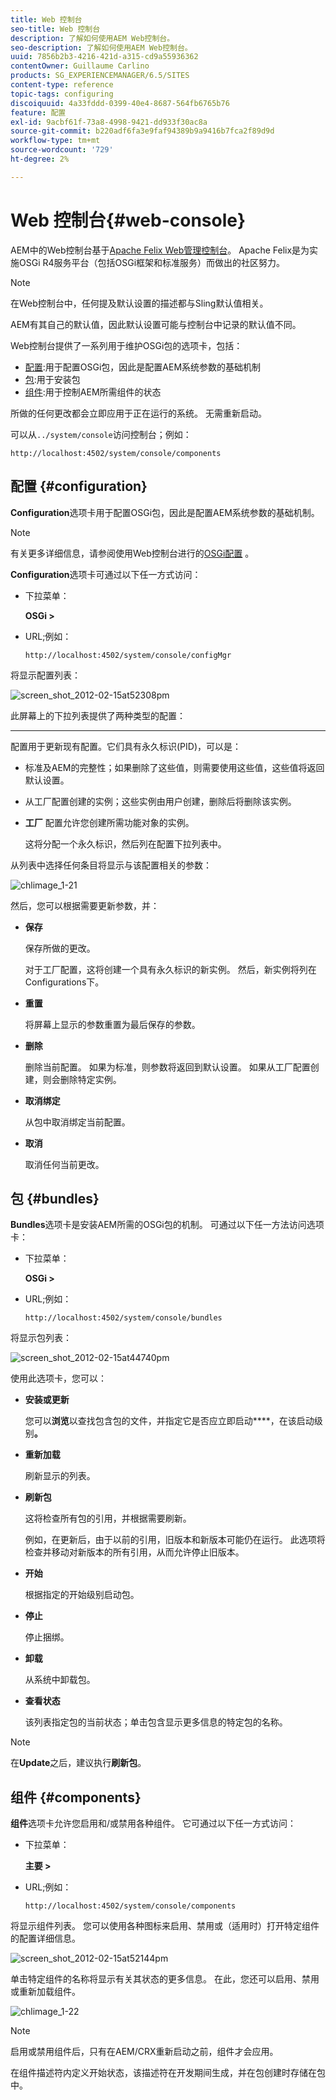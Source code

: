 ```yaml
---
title: Web 控制台
seo-title: Web 控制台
description: 了解如何使用AEM Web控制台。
seo-description: 了解如何使用AEM Web控制台。
uuid: 7856b2b3-4216-421d-a315-cd9a55936362
contentOwner: Guillaume Carlino
products: SG_EXPERIENCEMANAGER/6.5/SITES
content-type: reference
topic-tags: configuring
discoiquuid: 4a33fddd-0399-40e4-8687-564fb6765b76
feature: 配置
exl-id: 9acbf61f-73a8-4998-9421-dd933f30ac8a
source-git-commit: b220adf6fa3e9faf94389b9a9416b7fca2f89d9d
workflow-type: tm+mt
source-wordcount: '729'
ht-degree: 2%

---
```


# Web 控制台{#web-console}

AEM中的Web控制台基于[Apache Felix Web管理控制台](https://felix.apache.org/documentation/subprojects/apache-felix-web-console.html)。 Apache Felix是为实施OSGi R4服务平台（包括OSGi框架和标准服务）而做出的社区努力。

>[!NOTE]
>
>在Web控制台中，任何提及默认设置的描述都与Sling默认值相关。
>
>AEM有其自己的默认值，因此默认设置可能与控制台中记录的默认值不同。

Web控制台提供了一系列用于维护OSGi包的选项卡，包括：

* [配置](#configuration):用于配置OSGi包，因此是配置AEM系统参数的基础机制
* [包](#bundles):用于安装包
* [组件](#components):用于控制AEM所需组件的状态

所做的任何更改都会立即应用于正在运行的系统。 无需重新启动。

可以从`../system/console`访问控制台；例如：

`http://localhost:4502/system/console/components`

## 配置 {#configuration}

**Configuration**&#x200B;选项卡用于配置OSGi包，因此是配置AEM系统参数的基础机制。

>[!NOTE]
>
>有关更多详细信息，请参阅使用Web控制台进行的[OSGi配置](/help/sites-deploying/configuring-osgi.md) 。

**Configuration**&#x200B;选项卡可通过以下任一方式访问：

* 下拉菜单：

   **OSGi >**

* URL;例如：

   `http://localhost:4502/system/console/configMgr`

将显示配置列表：

![screen_shot_2012-02-15at52308pm](assets/screen_shot_2012-02-15at52308pm.png)

此屏幕上的下拉列表提供了两种类型的配置：

* ****
配置用于更新现有配置。它们具有永久标识(PID)，可以是：

   * 标准及AEM的完整性；如果删除了这些值，则需要使用这些值，这些值将返回默认设置。
   * 从工厂配置创建的实例；这些实例由用户创建，删除后将删除该实例。

* **工厂**
配置允许您创建所需功能对象的实例。

   这将分配一个永久标识，然后列在配置下拉列表中。

从列表中选择任何条目将显示与该配置相关的参数：

![chlimage_1-21](assets/chlimage_1-21a.png)

然后，您可以根据需要更新参数，并：

* **保存**

   保存所做的更改。

   对于工厂配置，这将创建一个具有永久标识的新实例。 然后，新实例将列在Configurations下。

* **重置**

   将屏幕上显示的参数重置为最后保存的参数。

* **删除**

   删除当前配置。 如果为标准，则参数将返回到默认设置。 如果从工厂配置创建，则会删除特定实例。

* **取消绑定**

   从包中取消绑定当前配置。

* **取消**

   取消任何当前更改。

## 包 {#bundles}

**Bundles**&#x200B;选项卡是安装AEM所需的OSGi包的机制。 可通过以下任一方法访问选项卡：

* 下拉菜单：

   **OSGi >**

* URL;例如：

   `http://localhost:4502/system/console/bundles`

将显示包列表：

![screen_shot_2012-02-15at44740pm](assets/screen_shot_2012-02-15at44740pm.png)

使用此选项卡，您可以：

* **安装或更新**

   您可以&#x200B;**浏览**&#x200B;以查找包含包的文件，并指定它是否应立即启动&#x200B;****，在该启动级别&#x200B;**。**

* **重新加载**

   刷新显示的列表。

* **刷新包**

   这将检查所有包的引用，并根据需要刷新。

   例如，在更新后，由于以前的引用，旧版本和新版本可能仍在运行。 此选项将检查并移动对新版本的所有引用，从而允许停止旧版本。

* **开始**

   根据指定的开始级别启动包。

* **停止**

   停止捆绑。

* **卸载**

   从系统中卸载包。

* **查看状态**

   该列表指定包的当前状态；单击包含显示更多信息的特定包的名称。

>[!NOTE]
>
>在&#x200B;**Update**&#x200B;之后，建议执行&#x200B;**刷新包**。

## 组件 {#components}

**组件**&#x200B;选项卡允许您启用和/或禁用各种组件。 它可通过以下任一方式访问：

* 下拉菜单：

   **主要 >**

* URL;例如：

   `http://localhost:4502/system/console/components`

将显示组件列表。 您可以使用各种图标来启用、禁用或（适用时）打开特定组件的配置详细信息。

![screen_shot_2012-02-15at52144pm](assets/screen_shot_2012-02-15at52144pm.png)

单击特定组件的名称将显示有关其状态的更多信息。 在此，您还可以启用、禁用或重新加载组件。

![chlimage_1-22](assets/chlimage_1-22a.png)

>[!NOTE]
>
>启用或禁用组件后，只有在AEM/CRX重新启动之前，组件才会应用。
>
>在组件描述符内定义开始状态，该描述符在开发期间生成，并在包创建时存储在包中。
